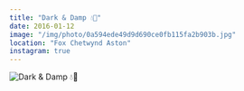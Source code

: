 ```yaml
---
title: "Dark & Damp 💧🐺"
date: 2016-01-12
image: "/img/photo/0a594ede49d9d690ce0fb115fa2b903b.jpg"
location: "Fox Chetwynd Aston"
instagram: true
---
```


![Dark & Damp 💧🐺](/img/photo/0a594ede49d9d690ce0fb115fa2b903b.jpg)
